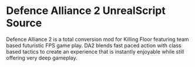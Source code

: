 # Defence Alliance 2 UnrealScript Source

Defence Alliance 2 is a total conversion mod for Killing Floor featuring team based futuristic FPS game play. DA2 blends fast paced action with class based tactics to create an experience that is instantly enjoyable while still offering very deep gameplay.
